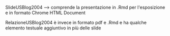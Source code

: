 SlideUSBlog2004 --> comprende la presentazione in .Rmd per l'esposizione e in formato Chrome HTML Document

RelazioneUSBlog2004 è invece in formato pdf e .Rmd e ha qualche elemento testuale aggiuntivo in più delle slide
